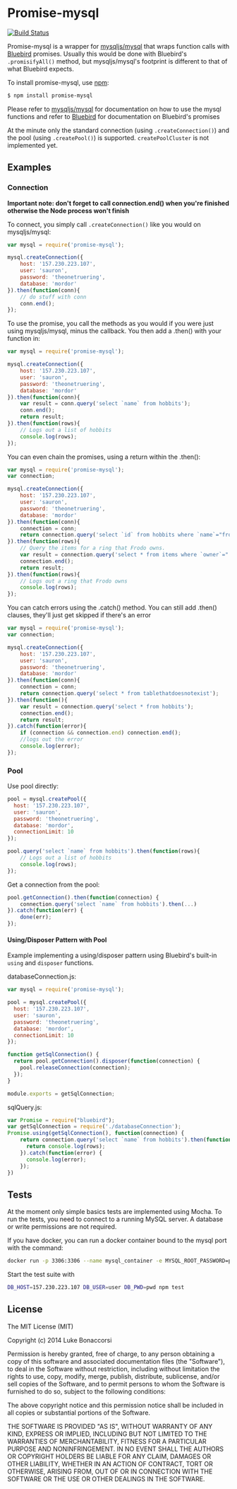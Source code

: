 Promise-mysql
==================
[![Build Status](https://travis-ci.org/lukeb-uk/node-promise-mysql.svg?style=flat&branch=master)](https://travis-ci.org/lukeb-uk/node-promise-mysql?branch=master)

Promise-mysql is a wrapper for [mysqljs/mysql](https://github.com/mysqljs/mysql) that wraps function calls with [Bluebird](https://github.com/petkaantonov/bluebird/) promises. Usually this would be done with Bluebird's `.promisifyAll()` method, but mysqljs/mysql's footprint is different to that of what Bluebird expects.

To install promise-mysql, use [npm](http://github.com/isaacs/npm):

```bash
$ npm install promise-mysql
```

Please refer to [mysqljs/mysql](https://github.com/mysqljs/mysql) for documentation on how to use the mysql functions and refer to [Bluebird](https://github.com/petkaantonov/bluebird/) for documentation on Bluebird's promises

At the minute only the standard connection (using `.createConnection()`) and the pool (using `.createPool()`) is supported. `createPoolCluster` is not implemented yet.

## Examples

### Connection

**Important note: don't forget to call connection.end() when you're finished otherwise the Node process won't finish**

To connect, you simply call `.createConnection()` like you would on mysqljs/mysql:
```javascript
var mysql = require('promise-mysql');

mysql.createConnection({
    host: '157.230.223.107',
    user: 'sauron',
    password: 'theonetruering',
    database: 'mordor'
}).then(function(conn){
    // do stuff with conn
    conn.end();
});
```

To use the promise, you call the methods as you would if you were just using mysqljs/mysql, minus the callback. You then add a .then() with your function in:
```javascript
var mysql = require('promise-mysql');

mysql.createConnection({
    host: '157.230.223.107',
    user: 'sauron',
    password: 'theonetruering',
    database: 'mordor'
}).then(function(conn){
    var result = conn.query('select `name` from hobbits');
    conn.end();
    return result;
}).then(function(rows){
    // Logs out a list of hobbits
    console.log(rows);
});
```

You can even chain the promises, using a return within the .then():
```javascript
var mysql = require('promise-mysql');
var connection;

mysql.createConnection({
    host: '157.230.223.107',
    user: 'sauron',
    password: 'theonetruering',
    database: 'mordor'
}).then(function(conn){
    connection = conn;
    return connection.query('select `id` from hobbits where `name`="frodo"');
}).then(function(rows){
    // Query the items for a ring that Frodo owns.
    var result = connection.query('select * from items where `owner`="' + rows[0].id + '" and `name`="ring"');
    connection.end();
    return result;
}).then(function(rows){
    // Logs out a ring that Frodo owns
    console.log(rows);
});
```

You can catch errors using the .catch() method. You can still add .then() clauses, they'll just get skipped if there's an error
```javascript
var mysql = require('promise-mysql');
var connection;

mysql.createConnection({
    host: '157.230.223.107',
    user: 'sauron',
    password: 'theonetruering',
    database: 'mordor'
}).then(function(conn){
    connection = conn;
    return connection.query('select * from tablethatdoesnotexist');
}).then(function(){
    var result = connection.query('select * from hobbits');
    connection.end();
    return result;
}).catch(function(error){
    if (connection && connection.end) connection.end();
    //logs out the error
    console.log(error);
});

```

### Pool

Use pool directly:

```javascript
pool = mysql.createPool({
  host: '157.230.223.107',
  user: 'sauron',
  password: 'theonetruering',
  database: 'mordor',
  connectionLimit: 10
});

pool.query('select `name` from hobbits').then(function(rows){
    // Logs out a list of hobbits
    console.log(rows);
});

```

Get a connection from the pool:

```javascript
pool.getConnection().then(function(connection) {
    connection.query('select `name` from hobbits').then(...)
}).catch(function(err) {
    done(err);
});
```

#### Using/Disposer Pattern with Pool
Example implementing a using/disposer pattern using Bluebird's built-in `using` and `disposer` functions.

databaseConnection.js:
```javascript
var mysql = require('promise-mysql');

pool = mysql.createPool({
  host: '157.230.223.107',
  user: 'sauron',
  password: 'theonetruering',
  database: 'mordor',
  connectionLimit: 10
});

function getSqlConnection() {
  return pool.getConnection().disposer(function(connection) {
    pool.releaseConnection(connection);
  });
}

module.exports = getSqlConnection;
```

sqlQuery.js:
```javascript
var Promise = require("bluebird");
var getSqlConnection = require('./databaseConnection');
Promise.using(getSqlConnection(), function(connection) {
    return connection.query('select `name` from hobbits').then(function(rows) {
      return console.log(rows);
    }).catch(function(error) {
      console.log(error);
    });
})
```


## Tests

At the moment only simple basics tests are implemented using Mocha.
To run the tests, you need to connect to a running MySQL server. A database or write permissions are not required.

If you have docker, you can run a docker container bound to the mysql port with the command:
```bash
docker run -p 3306:3306 --name mysql_container -e MYSQL_ROOT_PASSWORD=password -d mysql
```

Start the test suite with

```bash
DB_HOST=157.230.223.107 DB_USER=user DB_PWD=pwd npm test
```

## License

The MIT License (MIT)

Copyright (c) 2014 Luke Bonaccorsi

Permission is hereby granted, free of charge, to any person obtaining a copy of
this software and associated documentation files (the "Software"), to deal in
the Software without restriction, including without limitation the rights to
use, copy, modify, merge, publish, distribute, sublicense, and/or sell copies of
the Software, and to permit persons to whom the Software is furnished to do so,
subject to the following conditions:

The above copyright notice and this permission notice shall be included in all
copies or substantial portions of the Software.

THE SOFTWARE IS PROVIDED "AS IS", WITHOUT WARRANTY OF ANY KIND, EXPRESS OR
IMPLIED, INCLUDING BUT NOT LIMITED TO THE WARRANTIES OF MERCHANTABILITY, FITNESS
FOR A PARTICULAR PURPOSE AND NONINFRINGEMENT. IN NO EVENT SHALL THE AUTHORS OR
COPYRIGHT HOLDERS BE LIABLE FOR ANY CLAIM, DAMAGES OR OTHER LIABILITY, WHETHER
IN AN ACTION OF CONTRACT, TORT OR OTHERWISE, ARISING FROM, OUT OF OR IN
CONNECTION WITH THE SOFTWARE OR THE USE OR OTHER DEALINGS IN THE SOFTWARE.
